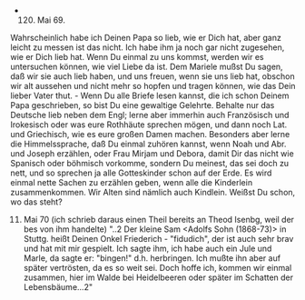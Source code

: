 + 120. Mai 69.

Wahrscheinlich habe ich Deinen Papa so lieb, wie er Dich hat, aber ganz 
leicht zu messen ist das nicht. Ich habe ihm ja noch gar nicht zugesehen, wie er Dich lieb hat. Wenn Du einmal zu uns kommst, werden wir es untersuchen können, wie viel Liebe da ist. Dem Mariele mußst Du sagen, daß wir sie auch lieb haben, und uns freuen, wenn sie uns lieb hat, obschon wir alt aussehen und nicht mehr so hopfen und tragen können, wie das Dein lieber Vater thut. - Wenn Du alle Briefe lesen kannst, die ich schon Deinem Papa geschrieben, so bist Du eine gewaltige Gelehrte. Behalte nur das Deutsche lieb neben dem Engl; lerne aber immerhin auch Französisch und Irokesisch oder was eure Rothhäute sprechen mögen, und dann noch Lat. und Griechisch, wie es eure großen Damen machen. Besonders aber lerne die Himmelssprache, daß Du einmal zuhören kannst, wenn Noah und Abr. und Joseph erzählen, oder Frau Mirjam und Debora, damit Dir das nicht wie Spanisch oder böhmisch vorkomme, sondern Du meinest, das sei doch zu nett, und so sprechen ja alle Gotteskinder schon auf der Erde. Es wird einmal nette Sachen zu erzählen geben, wenn alle die Kinderlein zusammenkommen. Wir Alten sind nämlich auch Kindlein. Weißst Du schon, wo das steht?

11. Mai 70 (ich schrieb daraus einen Theil bereits an Theod Isenbg, weil der bes von ihm handelte)
"..2 Der kleine Sam <Adolfs Sohn (1868-73)> in Stuttg. heißt Deinen Onkel Friederich - "fidudich", der ist auch sehr brav und hat mit mir gespielt. Ich sagte ihm, ich habe auch ein Jule und Marle, da sagte er: "bingen!" d.h. herbringen. Ich mußte ihn aber auf später vertrösten, da es so weit sei. Doch hoffe ich, kommen wir einmal zusammen, hier im Walde bei Heidelbeeren oder später im Schatten der Lebensbäume...2"
